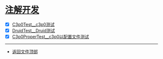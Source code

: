 
# [注解开发](../README.md)

- [x] [C3p0Test__c3p0测试](src/test/java/com/cpucode/test/data/source/C3p0Test.java)
- [x] [DruidTest__Druid测试](src/test/java/com/cpucode/test/data/source/DruidTest.java)
- [x] [C3p0ProperTest__c3p0以配置文件测试](src/test/java/com/cpucode/test/data/source/C3p0ProperTest.java)

-----------------

- [返回文件顶部](../README.md)